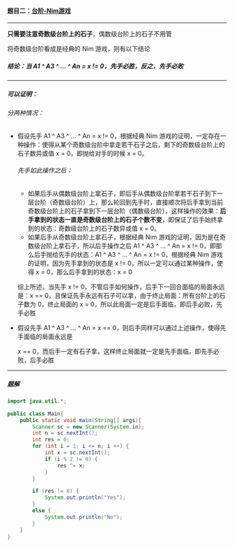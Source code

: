 #### 题目二：<a href="https://www.acwing.com/problem/content/894/">台阶-Nim游戏</a>

-------------

**只需要注意奇数级台阶上的石子**，偶数级台阶上的石子不用管

将奇数级台阶看成是经典的 Nim 游戏，则有以下结论

##### 结论：当 A1 ^ A3 ^ ... ^ An = x != 0，先手必胜，反之，先手必败

-------------------

##### 可以证明：

###### 分两种情况：

- 假设先手 A1 ^ A3 ^ ... ^ An = x != 0，根据经典 Nim 游戏的证明，一定存在一种操作：使得从某个奇数级台阶中拿走若干石子之后，剩下的奇数级台阶上的石子数异或值 x = 0，即抛给对手的时候 x = 0。

  ###### 先手如此操作之后：

  - 如果后手从偶数级台阶上拿石子，即后手从偶数级台阶拿若干石子到下一层台阶（奇数级台阶）上，那么轮回到先手时，直接顺次将后手拿到当前奇数级台阶上的石子拿到下一层台阶（偶数级台阶），这样操作的效果：**后手拿到的状态一直是奇数级台阶上的石子个数不变**，即保证了后手始终拿到的状态：奇数级台阶上的石子数异或值 x = 0。
  - 如果后手从奇数级台阶上拿石子，根据经典 Nim 游戏的证明，因为是在奇数级台阶上拿石子，所以后手操作之后 A1 ^ A3 ^ ... ^ An = x != 0，即那么后手抛给先手的状态：A1 ^ A3 ^ ... ^ An = x != 0，根据经典 Nim 游戏的证明，因为先手拿到的状态是 x != 0，所以一定可以通过某种操作，使得 x = 0，那么后手拿到的状态：x = 0

  综上所述，当先手 x != 0，不管后手如何操作，后手下一回合面临的局面永远是：x == 0，且保证先手永远有石子可以拿，由于终止局面：所有台阶上的石子数为 0，终止局面的 x = 0，所以此局面一定是后手面临，即后手必败，先手必胜

- 假设先手 A1 ^ A3 ^ ... ^ An = x == 0，则后手同样可以通过上述操作，使得先手面临的局面永远是 

  x == 0，而后手一定有石子拿，这样终止局面就一定是先手面临，即先手必败，后手必胜

-----------------------

##### 题解

```java
import java.util.*;

public class Main{
    public static void main(String[] args){
        Scanner sc = new Scanner(System.in);
        int n = sc.nextInt();
        int res = 0;
        for (int i = 1; i <= n; i ++) {
            int x = sc.nextInt();
            if (i % 2 != 0) {
                res ^= x;
            }
        }

        if (res != 0) {
            System.out.println("Yes");
        }
        else {
            System.out.println("No");
        }
    }
}
```

